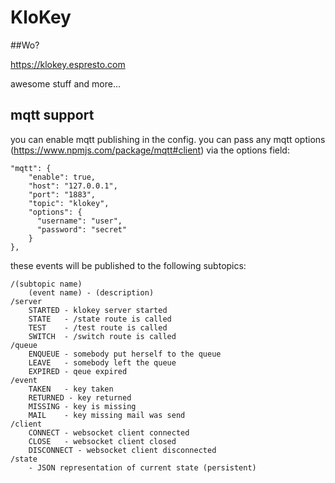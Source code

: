 # KloKey

##Wo?

https://klokey.espresto.com

awesome stuff and more...

## mqtt support

you can enable mqtt publishing in the config. you can pass any mqtt options (https://www.npmjs.com/package/mqtt#client) via the options field:

    "mqtt": {
        "enable": true,
        "host": "127.0.0.1",
        "port": "1883",
        "topic": "klokey",
        "options": {
          "username": "user",
          "password": "secret"
        }
    },
    
these events will be published to the following subtopics:

    /(subtopic name)
        (event name) - (description)
    /server
        STARTED - klokey server started
        STATE   - /state route is called
        TEST    - /test route is called
        SWITCH  - /switch route is called
    /queue
        ENQUEUE - somebody put herself to the queue
        LEAVE   - somebody left the queue
        EXPIRED - qeue expired
    /event
        TAKEN   - key taken
        RETURNED - key returned
        MISSING - key is missing
        MAIL    - key missing mail was send
    /client
        CONNECT - websocket client connected
        CLOSE   - websocket client closed
        DISCONNECT - websocket client disconnected
    /state
        - JSON representation of current state (persistent)
